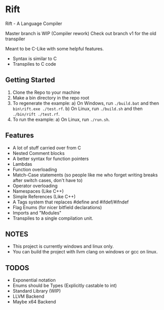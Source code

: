 # Rift
Rift - A Language Compiler

Master branch is WIP (Compiler rework)
Check out branch v1 for the old transpiler

Meant to be C-Like with some helpful features.
- Syntax is similar to C
- Transpiles to C code

## Getting Started
1) Clone the Repo to your machine
2) Make a bin directory in the repo root
3) To regenerate the example:
    a) On Windows, run `./build.bat` and then `bin\rift.exe ./test.rf`.
    b) On Linux, run `./build.sh` and then `./bin/rift ./test.rf`.
4) To run the example:
    a) On Linux, run `./run.sh`.

## Features
- A lot of stuff carried over from C
- Nested Comment blocks
- A better syntax for function pointers
- Lambdas
- Function overloading
- Match-Case statements (so people like me who forget writing breaks after switch cases, don't have to)
- Operator overloading
- Namespaces (Like C++)
- Simple References (Like C++)
- A Tags system that replaces #define and #ifdef/#ifndef
- Flag Enums (for nicer bitfield declarations)
- Imports and "Modules"
- Transpiles to a single compilation unit.

## NOTES
- This project is currently windows and linux only.
- You can build the project with llvm clang on windows or gcc on linux.

## TODOS
- Exponential notation
- Enums should be Types (Explicitly castable to int)
- Standard Library (WIP)
- LLVM Backend
- Maybe x64 Backend
